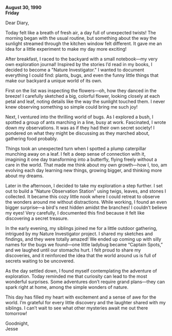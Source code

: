 
**August 30, 1990**  
**Friday**

Dear Diary,

Today felt like a breath of fresh air, a day full of unexpected twists! The morning began with the usual routine, but something about the way the sunlight streamed through the kitchen window felt different. It gave me an idea for a little experiment to make my day more exciting!

After breakfast, I raced to the backyard with a small notebook—my very own exploration journal! Inspired by the stories I’d read in my books, I decided to become a "Nature Investigator." I wanted to document everything I could find: plants, bugs, and even the funny little things that make our backyard a unique world of its own.

First on the list was inspecting the flowers—oh, how they danced in the breeze! I carefully sketched a big, colorful flower, looking closely at each petal and leaf, noting details like the way the sunlight touched them. I never knew observing something so simple could bring me such joy!

Next, I ventured into the thrilling world of bugs. As I explored a bush, I spotted a group of ants marching in a line, busy at work. Fascinated, I wrote down my observations. It was as if they had their own secret society! I pondered on what they might be discussing as they marched about, gathering food probably. 

Things took an unexpected turn when I spotted a plump caterpillar munching away on a leaf. I felt a deep sense of connection with it, imagining it one day transforming into a butterfly, flying freely without a care in the world. That made me think about my own growth—how I, too, am evolving each day learning new things, growing bigger, and thinking more about my dreams.

Later in the afternoon, I decided to take my exploration a step further. I set out to build a "Nature Observation Station" using twigs, leaves, and stones I collected. It became this cozy little nook where I could retreat to observe the wonders around me without distractions. While working, I found an even bigger surprise—a bird's nest hidden amidst the branches! I couldn’t believe my eyes! Very carefully, I documented this find because it felt like discovering a secret treasure.

In the early evening, my siblings joined me for a little outdoor gathering, intrigued by my Nature Investigator project. I shared my sketches and findings, and they were totally amazed! We ended up coming up with silly names for the bugs we found—one little ladybug became “Captain Spots,” and we laughed until our stomachs hurt. I felt proud to share my discoveries, and it reinforced the idea that the world around us is full of secrets waiting to be uncovered.

As the day settled down, I found myself contemplating the adventure of exploration. Today reminded me that curiosity can lead to the most wonderful surprises. Some adventures don’t require grand plans—they can spark right at home, among the simple wonders of nature.

This day has filled my heart with excitement and a sense of awe for the world. I’m grateful for every little discovery and the laughter shared with my siblings. I can’t wait to see what other mysteries await me out there tomorrow!

Goodnight,  
Jesse
